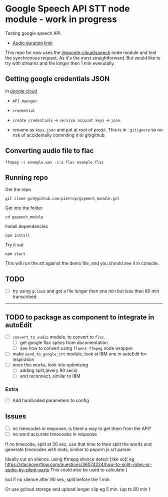 # Google Speech API STT node module - work in progress
Testing google speech API. 

- [Audio duration limit](https://cloud.google.com/speech/limits)

This repo for now uses the [@google-cloud/speech](https://www.npmjs.com/package/@google-cloud/speech) node module and test the synchronous request. As it's the most straightforward. But would like to try with streams and file longer then 1 min evenutally. 

## Getting google credentials JSON

in [google cloud](https://console.cloud.google.com)

- `API manager`

- `credential`

- `create credentials` -> `service account keys` -> `json`. 

- rename as `keys.json` and put at root of projct. This is in `.gitignore` so no risk of accidentally commiting it to git/github.

## Converting audio file to flac 

```
ffmpeg -i example.wav -c:a flac example.flac
```

## Running repo

Get the repo 

```
git clone git@github.com:pietrop/gspeech_module.git
```

Get into the folder

```
cd gspeech_module
```

Install dependencies

``` 
npm install
```

Try it out

```
npm start
```

This will run the stt against the demo file, and you should see it in console.


## TODO

- [ ] try using `gcloud` and get a file longer then one min but less then 80 min transcribed. 


---

## TODO to package as component to integrate in autoEdit

-[ ] `convert_to_audio` module, to convert to `flac`.
	- [ ] get google flac specs from documentation
	- [ ] see how to convert using `fluent-ffmpeg` node wrapper. 
-[ ] make `send_to_google_stt` module, look at IBM one in autoEdit for inspiration 
-[ ] once this works, look into optimising
	-[ ] adding split,(every 90 secs) 
	-[ ] and reconnect, similar to IBM

### Extra
- [ ] Add hardcoded parameters to config


## Issues
- [ ] no timecodes in response, is there a way to get them from the API?
- [ ] no word accurate timecodes in response 

If no timecode, split at 30 sec, use that time to then split the words and generate timecodes with mats, similar to poporn js srt parser.  

Ideally cut on silence. using ffmepg silence detect [like so]( 
eg https://stackoverflow.com/questions/36074224/how-to-split-video-or-audio-by-silent-parts This could also be used to calculate )

but if no silence after 90 sec, split before the 1 min.

Or use gcloud storage and upload longer clip eg 5 min. (up to 80 min ) 

